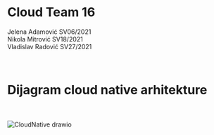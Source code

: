 # Cloud Team 16
Jelena Adamović SV06/2021<br>
Nikola Mitrović SV18/2021<br>
Vladislav Radović SV27/2021 <br><br><br>
# Dijagram cloud native arhitekture  <br><br>

![CloudNative drawio](https://github.com/vradovic/cloud-team16/assets/105147473/edb44eca-1fb0-40c5-a7d8-ffb4374300f9)
